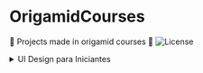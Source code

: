 # OrigamidCourses
 🐺 Projects made in origamid courses 🐺
<img alt="License" src="https://img.shields.io/badge/license-MIT-brightgreen">

<details>
  <summary>UI Design para Iniciantes</summary>
    [ ] teste
  <summary>UI Design para Iniciantes</summary>
  
 
</details>